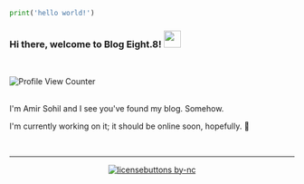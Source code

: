 ```python 
print('hello world!')
```

### Hi there, welcome to Blog Eight.8! <img src="https://raw.githubusercontent.com/MartinHeinz/MartinHeinz/master/wave.gif" width="30px">
<br>

![Profile View Counter](https://komarev.com/ghpvc/?username=blog8)

<br>
I'm Amir Sohil and I see you've found my blog. Somehow. 

I'm currently working on it; it should be online soon, hopefully. 🤞
<!--
**blog8/blog8** is a ✨ _special_ ✨ repository because its `README.md` (this file) appears on your GitHub profile.

Here are some ideas to get you started:

- 🔭 I’m currently working on ...
- 🌱 I’m currently learning ...
- 👯 I’m looking to collaborate on ...
- 🤔 I’m looking for help with ...
- 💬 Ask me about ...
- 📫 How to reach me: ...
- 😄 Pronouns: ...
- ⚡ Fun fact: ...
-->
<br>
<hr style="height:0.5px;border-width:0;color:gray;">
<div align="center">

[![licensebuttons by-nc](https://licensebuttons.net/l/by-nc/3.0/88x31.png)](https://creativecommons.org/licenses/by-nc/4.0)

</div>
